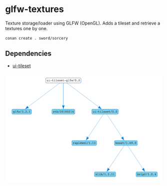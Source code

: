 # glfw-textures

Texture storage/loader using GLFW (OpenGL). Adds a tileset
and retrieve a textures one by one.

```
conan create . sword/sorcery
```

## Dependencies

 * [ui-tileset](https://github.com/sword-and-sorcery/ui-tileset)

![Dependency graph](./images/graph.png)
